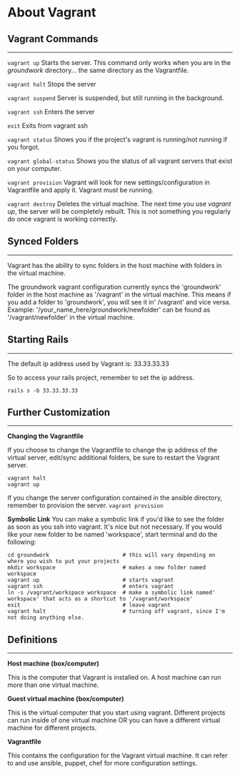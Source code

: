 # About Vagrant

## Vagrant Commands
----------------------

`vagrant up`
Starts the server. This command only works when you are in the *groundwork* directory... the same directory as the Vagrantfile.

`vagrant halt`
Stops the server

`vagrant suspend`
Server is suspended, but still running in the background.

`vagrant ssh`
Enters the server

`exit`
Exits from vagrant ssh

`vagrant status`
Shows you if the project's vagrant is running/not running if you forgot.

`vagrant global-status`
Shows you the status of all vagrant servers that exist on your computer.

`vagrant provision`
Vagrant will look for new settings/configuration in Vagrantfile and apply it. Vagrant must be running.

`vagrant destroy`
Deletes the virtual machine. The next time you use *vagrant up*, the server will be completely rebuilt. 
This is not something you regularly do once vagrant is working correctly.


## Synced Folders
----------------------
Vagrant has the ability to sync folders in the host machine with folders in the virtual machine. 

The groundwork vagrant configuration currently syncs the 'groundwork' folder in the host machine as '/vagrant' in the virtual machine.
This means if you add a folder to 'groundwork', you will see it in' /vagrant' and vice versa.
Example: '/your_name_here/groundwork/newfolder' can be found as '/vagrant/newfolder' in the virtual machine.


## Starting Rails
----------------------
The default ip address used by Vagrant is:
33.33.33.33

So to access your rails project, remember to set the ip address.

`rails s -b 33.33.33.33`


## Further Customization
----------------------
**Changing the Vagrantfile**

If you choose to change the Vagrantfile to change the ip address of the virtual server, edit/sync additional folders, be sure to restart the Vagrant server.

```
vagrant halt
vagrant up
```

If you change the server configuration contained in the ansible directory, remember to provision the server.
`vagrant provision`


**Symbolic Link**
You can make a symbolic link if you'd like to see the folder as soon as you ssh into vagrant. It's nice but not necessary.
If you would like your new folder to be named 'workspace', start terminal and do the following:

```
cd groundwork                       # this will vary depending on where you wish to put your projects
mkdir workspace                     # makes a new folder named workspace
vagrant up                          # starts vagrant
vagrant ssh                         # enters vagrant
ln -s /vagrant/workspace workspace  # make a symbolic link named' workspace' that acts as a shortcut to '/vagrant/workspace'
exit                                # leave vagrant
vagrant halt                        # turning off vagrant, since I'm not doing anything else.
```


## Definitions
----------------------
**Host machine (box/computer)**

This is the computer that Vagrant is installed on. A host machine can run more than one virtual machine. 

**Guest virtual machine (box/computer)**

This is the virtual computer that you start using vagrant. Different projects can run inside of one virtual machine OR you can have a different virtual machine for different projects.

**Vagrantfile**

This contains the configuration for the Vagrant virtual machine. It can refer to and use ansible, puppet, chef for more configuration settings.